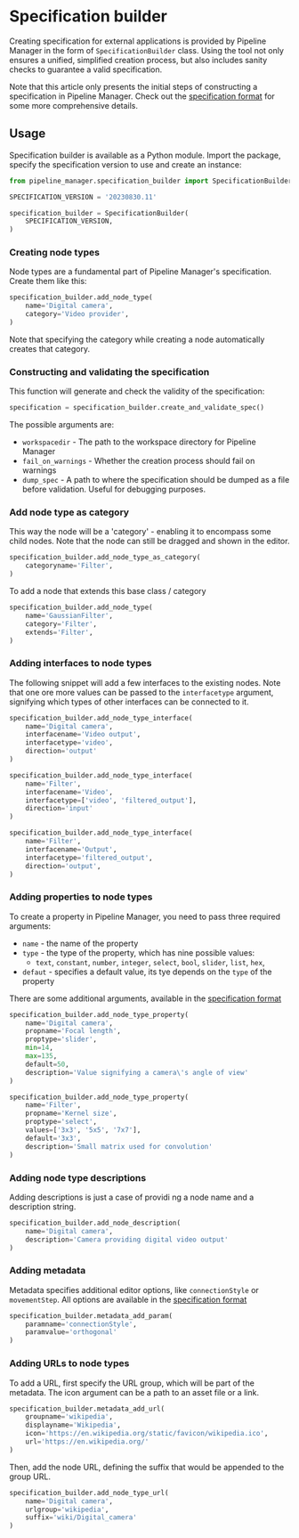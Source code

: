 # Specification builder

Creating specification for external applications is provided by Pipeline Manager in the form of `SpecificationBuilder` class.
Using the tool not only ensures a unified, simplified creation process, but also includes sanity checks to guarantee a valid specification.

Note that this article only presents the initial steps of constructing a specification in Pipeline Manager.
Check out the [specification format](./specification-format.md) for some more comprehensive details.

## Usage

Specification builder is available as a Python module. 
Import the package, specify the specification version to use and create an instance:

```python
from pipeline_manager.specification_builder import SpecificationBuilder

SPECIFICATION_VERSION = '20230830.11'

specification_builder = SpecificationBuilder(
    SPECIFICATION_VERSION,
)
```

### Creating node types

Node types are a fundamental part of Pipeline Manager's specification. Create them like this:

```python
specification_builder.add_node_type(
    name='Digital camera',
    category='Video provider',
)
```

Note that specifying the category while creating a node automatically creates that category.

### Constructing and validating the specification

This function will generate and check the validity of the specification:

```python
specification = specification_builder.create_and_validate_spec()
```

The possible arguments are:

- `workspacedir` - The path to the workspace directory for Pipeline Manager
- `fail_on_warnings` - Whether the creation process should fail on warnings
- `dump_spec` - A path to where the specification should be dumped as a file before validation.
  Useful for debugging purposes.

### Add node type as category

This way the node will be a 'category' - enabling it to encompass some child nodes. Note that the node can still be dragged and shown in the editor.

```python
specification_builder.add_node_type_as_category(
    categoryname='Filter',
)
```

To add a node that extends this base class / category

```python
specification_builder.add_node_type(
    name='GaussianFilter',
    category='Filter',
    extends='Filter',
)
```

### Adding interfaces to node types

The following snippet will add a few interfaces to the existing nodes.
Note that one ore more values can be passed to the `interfacetype` argument, signifying which types of other interfaces can be connected to it.

```python
specification_builder.add_node_type_interface(
    name='Digital camera',
    interfacename='Video output',
    interfacetype='video',
    direction='output'
)

specification_builder.add_node_type_interface(
    name='Filter',
    interfacename='Video',
    interfacetype=['video', 'filtered_output'],
    direction='input'
)

specification_builder.add_node_type_interface(
    name='Filter',
    interfacename='Output',
    interfacetype='filtered_output',
    direction='output',
)
```

### Adding properties to node types

To create a property in Pipeline Manager, you need to pass three required arguments:

- `name` - the name of the property
- `type` - the type of the property, which has nine possible values:
  - `text`, `constant`, `number`, `integer`, `select`, `bool`, `slider`, `list`, `hex`,
- `defaut` - specifies a default value, its tye depends on the `type` of the property

There are some additional arguments, available in the [specification format](./specification-format.md#property)

```python
specification_builder.add_node_type_property(
    name='Digital camera',
    propname='Focal length',
    proptype='slider',
    min=14,
    max=135,
    default=50,
    description='Value signifying a camera\'s angle of view'
)

specification_builder.add_node_type_property(
    name='Filter',
    propname='Kernel size',
    proptype='select',
    values=['3x3', '5x5', '7x7'],
    default='3x3',
    description='Small matrix used for convolution'
)
```

### Adding node type descriptions

Adding descriptions is just a case of providi ng a node name and a description string.

```python
specification_builder.add_node_description(
    name='Digital camera',
    description='Camera providing digital video output'
)
```

### Adding metadata

Metadata specifies additional editor options, like `connectionStyle` or `movementStep`. All options are available in the [specification format](./specification-format.md#metadata)

```python
specification_builder.metadata_add_param(
    paramname='connectionStyle',
    paramvalue='orthogonal'
)
```

### Adding URLs to node types

To add a URL, first specify the URL group, which will be part of the metadata. The icon argument can be a path to an asset file or a link.

```python
specification_builder.metadata_add_url(
    groupname='wikipedia',
    displayname='Wikipedia',
    icon='https://en.wikipedia.org/static/favicon/wikipedia.ico',
    url='https://en.wikipedia.org/'
)
```

Then, add the node URL, defining the suffix that would be appended to the group URL.

```python
specification_builder.add_node_type_url(
    name='Digital camera',
    urlgroup='wikipedia',
    suffix='wiki/Digital_camera'
)
```
